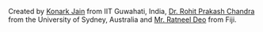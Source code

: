 Created by [Konark Jain](www.github.com/konqr) from IIT Guwahati, India, [Dr. Rohit Prakash Chandra](https://github.com/rohitash-chandra) from the University of Sydney, Australia and [Mr. Ratneel Deo](https://github.com/rvdeo) from Fiji.
